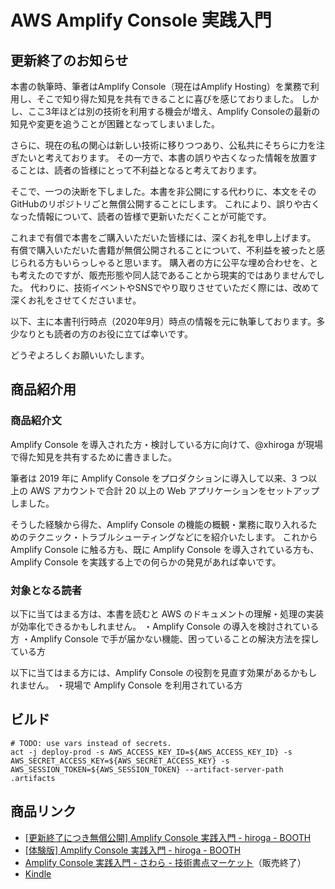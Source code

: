 # AWS Amplify Console 実践入門

## 更新終了のお知らせ

本書の執筆時、筆者はAmplify Console（現在はAmplify Hosting）を業務で利用し、そこで知り得た知見を共有できることに喜びを感じておりました。
しかし、ここ3年ほどは別の技術を利用する機会が増え、Amplify Consoleの最新の知見や変更を追うことが困難となってしまいました。

さらに、現在の私の関心は新しい技術に移りつつあり、公私共にそちらに力を注ぎたいと考えております。
その一方で、本書の誤りや古くなった情報を放置することは、読者の皆様にとって不利益となると考えております。

そこで、一つの決断を下しました。本書を非公開にする代わりに、本文をそのGitHubのリポジトリごと無償公開することにします。
これにより、誤りや古くなった情報について、読者の皆様で更新いただくことが可能です。

これまで有償で本書をご購入いただいた皆様には、深くお礼を申し上げます。
有償で購入いただいた書籍が無償公開されることについて、不利益を被ったと感じられる方もいらっしゃると思います。
購入者の方に公平な埋め合わせを、とも考えたのですが、販売形態や同人誌であることから現実的ではありませんでした。
代わりに、技術イベントやSNSでやり取りさせていただく際には、改めて深くお礼をさせてくださいませ。

以下、主に本書刊行時点（2020年9月）時点の情報を元に執筆しております。多少なりとも読者の方のお役に立てば幸いです。

どうぞよろしくお願いいたします。

## 商品紹介用

### 商品紹介文

Amplify Console を導入された方・検討している方に向けて、@xhiroga が現場で得た知見を共有するために書きました。

筆者は 2019 年に Amplify Console をプロダクションに導入して以来、3 つ以上の AWS アカウントで合計 20 以上の Web アプリケーションをセットアップしました。

そうした経験から得た、Amplify Console の機能の概観・業務に取り入れるためのテクニック・トラブルシューティングなどにを紹介いたします。
これから Amplify Console に触る方も、既に Amplify Console を導入されている方も、Amplify Console を実践する上での何らかの発見があれば幸いです。

### 対象となる読者

以下に当てはまる方は、本書を読むと AWS のドキュメントの理解・処理の実装が効率化できるかもしれません。
・Amplify Console の導入を検討されている方
・Amplify Console で手が届かない機能、困っていることの解決方法を探している方

以下に当てはまる方には、Amplify Console の役割を見直す効果があるかもしれません。
・現場で Amplify Console を利用されている方

## ビルド

```shell
# TODO: use vars instead of secrets.
act -j deploy-prod -s AWS_ACCESS_KEY_ID=${AWS_ACCESS_KEY_ID} -s AWS_SECRET_ACCESS_KEY=${AWS_SECRET_ACCESS_KEY} -s AWS_SESSION_TOKEN=${AWS_SESSION_TOKEN} --artifact-server-path .artifacts
```

## 商品リンク

- [\[更新終了につき無償公開\] Amplify Console 実践入門 - hiroga - BOOTH](https://hiroga.booth.pm/items/2376840)
- [\[体験版\] Amplify Console 実践入門 - hiroga - BOOTH](https://hiroga.booth.pm/items/2372813)
- [Amplify Console 実践入門 - さわら - 技術書点マーケット](https://techbookfest.org/product/4838711567056896)（販売終了）
- [Kindle](https://kdp.amazon.com/en_US/bookshelf)
